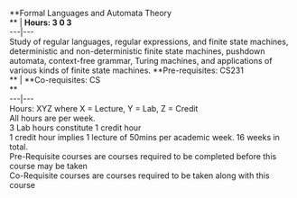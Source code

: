**Formal Languages and Automata Theory  
** | **Hours: 3 0 3**  
---|---  
Study of regular languages, regular expressions, and finite state machines, deterministic and non-deterministic finite state machines, pushdown automata, context-free grammar, Turing machines, and applications of various kinds of finite state machines. 
**Pre-requisites: CS231  
** | **Co-requisites: CS  
**  
---|---  
Hours: XYZ where X = Lecture, Y = Lab, Z = Credit  
All hours are per week.  
3 Lab hours constitute 1 credit hour  
1 credit hour implies 1 lecture of 50mins per academic week. 16 weeks in total.  
Pre-Requisite courses are courses required to be completed before this course may be taken  
Co-Requisite courses are courses required to be taken along with this course
